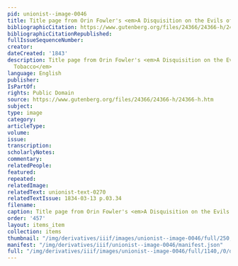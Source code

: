 ```yaml
---
pid: unionist--image-0046
title: Title page from Orin Fowler's <em>A Disquisition on the Evils of Using Tobacco</em>
bibliographicCitation: https://www.gutenberg.org/files/24366/24366-h/24366-h.htm
bibliographicCitationRepublished: 
fullIssueSequenceNumber: 
creator: 
dateCreated: '1843'
description: Title page from Orin Fowler's <em>A Disquisition on the Evils of Using
  Tobacco</em>
language: English
publisher: 
IsPartOf: 
rights: Public Domain
source: https://www.gutenberg.org/files/24366/24366-h/24366-h.htm
subject: 
type: image
category: 
articleType: 
volume: 
issue: 
transcription: 
scholarlyNotes: 
commentary: 
relatedPeople: 
featured: 
repeated: 
relatedImage: 
relatedText: unionist-text-0270
relatedTextIssue: 1834-03-13 p.03.34
filename: 
caption: Title page from Orin Fowler's <em>A Disquisition on the Evils of Using Tobacco</em>
order: '457'
layout: items_item
collection: items
thumbnail: "/img/derivatives/iiif/images/unionist--image-0046/full/250,/0/default.jpg"
manifest: "/img/derivatives/iiif/unionist--image-0046/manifest.json"
full: "/img/derivatives/iiif/images/unionist--image-0046/full/1140,/0/default.jpg"
---
```

